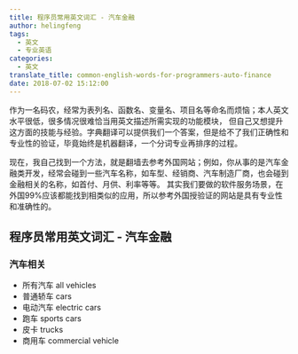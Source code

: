 ```yaml
---
title: 程序员常用英文词汇 - 汽车金融
author: helingfeng
tags:
  - 英文
  - 专业英语
categories:
  - 英文
translate_title: common-english-words-for-programmers-auto-finance
date: 2018-07-02 15:12:00
---
```


作为一名码农，经常为表列名、函数名、变量名、项目名等命名而烦恼；本人英文水平很低，很多情况很难恰当用英文描述所需实现的功能模块，
但自己又想提升这方面的技能与经验。字典翻译可以提供我们一个答案，但是给不了我们正确性和专业性的验证，毕竟始终是机器翻译，一个分词专业再排序的过程。

现在，我自己找到一个方法，就是翻墙去参考外国网站；例如，你从事的是汽车金融类开发，经常会碰到一些汽车名称，如车型、经销商、汽车制造厂商，也会碰到金融相关的名称，如首付、月供、利率等等。
其实我们要做的软件服务场景，在外国99%应该都能找到相类似的应用，所以参考外国授验证的网站是具有专业性和准确性的。

## 程序员常用英文词汇 - 汽车金融

### 汽车相关

- 所有汽车 all vehicles
- 普通轿车 cars
- 电动汽车 electric cars
- 跑车 sports cars
- 皮卡 trucks
- 商用车 commercial vehicle

